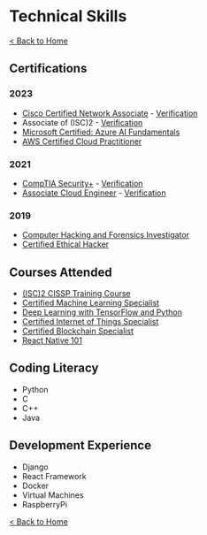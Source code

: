 # Technical Skills

[< Back to Home](../README.md)

## Certifications

### 2023

* [Cisco Certified Network Associate](certificates/cisco_certified_network_associate_certificate.pdf) - [Verification](https://www.credly.com/badges/0e7be18a-1622-49a8-b087-746396dc2608)
* Associate of (ISC)2 - [Verification](https://www.credly.com/badges/86fb94f8-3005-4488-ad90-53a8cba5773b/public_url)
* [Microsoft Certified: Azure AI Fundamentals](certificates/azure_ai_fundamentals.pdf)
* [AWS Certified Cloud Practitioner](certificates/aws_certified_cloud_practitioner.pdf)

### 2021

* [CompTIA Security+](certificates/security_plus_cert.pdf) - [Verification](https://www.credly.com/badges/c43fb391-cc0b-45f4-b83b-ac3eeae0dab9)
* [Associate Cloud Engineer](certificates/associate_cloud_engineer_cert.pdf) - [Verification](https://www.credential.net/85801647-2369-44f1-ac17-4ae20ec523e4?key=9766e6dada990fb439946af039fa377d0afbe87d4edb89201f92c066a75af4ac)

### 2019

* [Computer Hacking and Forensics Investigator](certificates/computer_hacking_forensics_investigator_cert.pdf)
* [Certified Ethical Hacker](certificates/certified_ethical_hacker_cert.pdf)

## Courses Attended

* [(ISC)2 CISSP Training Course](certificates/cissp_training_course.pdf)
* [Certified Machine Learning Specialist](certificates/certified_machine_learning_specialist_cert.pdf)
* [Deep Learning with TensorFlow and Python](certificates/deep_learning_with_tensorflow_and_python_cert.pdf)
* [Certified Internet of Things Specialist](certificates/certified_internet_of_things_specialist_cert.pdf)
* [Certified Blockchain Specialist](certificates/certified_blockchain_specialist_cert.pdf)
* [React Native 101](certificates/react_native_101_cert.pdf)

## Coding Literacy

* Python
* C
* C++
* Java

## Development Experience

* Django
* React Framework
* Docker
* Virtual Machines
* RaspberryPi

[< Back to Home](../README.md)
